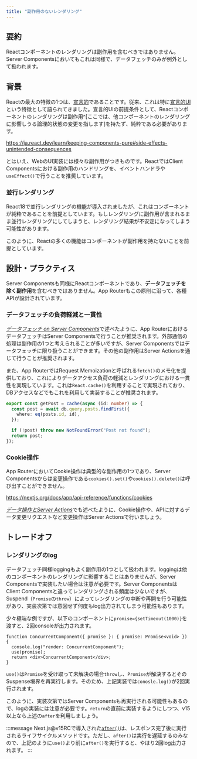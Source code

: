 ```yaml
---
title: "副作用のないレンダリング"
---
```


## 要約

Reactコンポーネントのレンダリングは副作用を含むべきではありません。Server Componentsにおいてもこれは同様で、データフェッチのみが例外として扱われます。

## 背景

Reactの最大の特徴の1つは、[宣言的](https://ja.wikipedia.org/wiki/%E5%AE%A3%E8%A8%80%E5%9E%8B%E3%83%97%E3%83%AD%E3%82%B0%E3%83%A9%E3%83%9F%E3%83%B3%E3%82%B0)であることです。従来、これは特に[宣言的UI](https://ja.react.dev/learn/reacting-to-input-with-state#how-declarative-ui-compares-to-imperative)という特徴として語られてきました。宣言的UIの前提条件として、Reactコンポーネントのレンダリングは副作用^[ここでは、他コンポーネントのレンダリングに影響しうる論理的状態の変更を指します]を持たず、純粋である必要があります。

https://ja.react.dev/learn/keeping-components-pure#side-effects-unintended-consequences

とはいえ、WebのUI実装には様々な副作用がつきものです。ReactではClient Componentsにおける副作用のハンドリングを、イベントハンドラや`useEffect()`で行うことを推奨しています。

### 並行レンダリング

React18で並行レンダリングの機能が導入されましたが、これはコンポーネントが純粋であることを前提としています。もしレンダリングに副作用が含まれるまま並行レンダリングにしてしまうと、レンダリング結果が不安定になってしまう可能性があります。

このように、Reactの多くの機能はコンポーネントが副作用を持たないことを前提としています。

## 設計・プラクティス

Server Componentsも同様にReactコンポーネントであり、**データフェッチを除く副作用**を含むべきではありません。App Routerもこの原則に沿って、各種APIが設計されています。

### データフェッチの負荷軽減と一貫性

[_データフェッチ on Server Components_](part_1_server_components)で述べたように、App RouterにおけるデータフェッチはServer Componentsで行うことが推奨されます。外部通信の処理は副作用の1つと考えられることが多いですが、Server Componentsではデータフェッチに限り扱うことができます。その他の副作用はServer Actionsを通じて行うことが推奨されます。

また、App RouterではRequest Memoizationと呼ばれる`fetch()`のメモ化を提供しており、これによりデータアクセス負荷の軽減とレンダリングにおける一貫性を実現しています。これは`React.cache()`を利用することで実現されており、DBアクセスなどでもこれを利用して実装することが推奨されます。

```ts
export const getPost = cache(async (id: number) => {
  const post = await db.query.posts.findFirst({
    where: eq(posts.id, id),
  });

  if (!post) throw new NotFoundError("Post not found");
  return post;
});
```

### Cookie操作

App RouterにおいてCookie操作は典型的な副作用の1つであり、Server Componentsからは変更操作である`cookies().set()`や`cookies().delete()`は呼び出すことができません。

https://nextjs.org/docs/app/api-reference/functions/cookies

[_データ操作とServer Actions_](part_3_data_mutation)でも述べたように、Cookie操作や、APIに対するデータ変更リクエストなど変更操作はServer Actionsで行いましょう。

## トレードオフ

### レンダリングのlog

データフェッチ同様loggingもよく副作用の1つとして扱われます。loggingは他のコンポーネントのレンダリングに影響することはありませんが、Server Componentsで実装したい場合は注意が必要です。Server ComponentsはClient Componentsと違ってレンダリングされる頻度は少ないですが、Suspend（`Promise`の`throw`）によってレンダリングの中断や再開を行う可能性があり、実装次第では意図せず何度もlog出力されてしまう可能性もあります。

少々極端な例ですが、以下のコンポーネントに`promise={setTimeout(1000)}`を渡すと、2回consoleが出力されます。

```tsx
function ConcurrentComponent({ promise }: { promise: Promise<void> }) {
  console.log("render: ConcurrentComponent");
  use(promise);
  return <div>ConcurrentComponent</div>;
}
```

`use()`は`Promise`を受け取って未解決の場合`throw`し、`Promise`が解決するとそのSuspense境界を再実行します。そのため、上記実装では`conosle.log()`が2回実行されます。

このように、実装次第ではServer Componentsも再実行される可能性もあるので、logの実装には注意が必要です。`return`の直前に実装するようにしつつ、v15以上なら上述の`after`を利用しましょう。

:::message
Next.js@v15RCで導入された[`after()`](https://nextjs.org/docs/app/api-reference/functions/unstable_after)は、レスポンス完了後に実行されるライフサイクルメソッドです。ただし、`after()`は実行を遅延するのみなので、上記のように`use()`より前に`after()`を実行すると、やはり2回log出力されます。
:::

